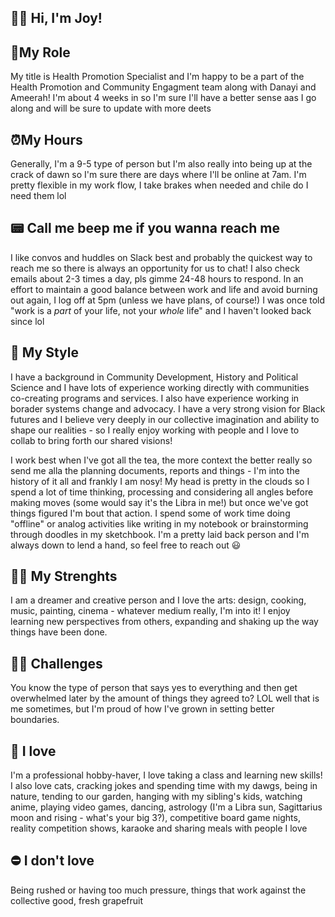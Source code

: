 ## 👋:cowboy_hat_face: Hi, I'm Joy!
## 🌱<b>My Role</b> 
My title is Health Promotion Specialist and I'm happy to be a part of the Health Promotion and Community Engagment team along with Danayi and Ameerah!
I'm about 4 weeks in so I'm sure I'll have a better sense aas I go along and will be sure to update with more deets

## :alarm_clock:My Hours 
Generally, I'm a 9-5 type of person but I'm also really into being up at the crack of dawn so I'm sure there are days where I'll be online at 7am. 
I'm pretty flexible in my work flow, I take brakes when needed and chile do I need them lol

## 📟 Call me beep me if you wanna reach me 
I like convos and huddles on Slack best and probably the quickest way to reach me so there is always an opportunity for us to chat!
 I also check emails about 2-3 times a day, pls gimme 24-48 hours to respond.
In an effort to maintain a good balance between work and life and avoid burning out again, I log off at 5pm (unless we have plans, of course!)
I was once told "work is a <i> part </i> of your life, not your <i> whole </i> life" and I haven't looked back since lol

## 🎨 My Style
I have a background in Community Development, History and Political Science and I have lots of experience working directly with communities co-creating programs and 
services. I also have experience working in borader systems change and advocacy.
I have a very strong vision for Black futures and I believe very deeply in our collective imagination and ability to shape our realities - so I really enjoy working
with people and I love to collab to bring forth our shared visions!
 
I work best when I've got all the tea, the more context the better really so send me alla the planning documents, reports and things - I'm into the history of it all and frankly I am nosy! 
My head is pretty in the clouds so I spend a lot of time thinking, processing and considering all angles before making moves (some would say it's the Libra in me!) but once we've got things figured I'm bout that action.
I spend some of work time doing "offline" or analog activities like writing in my notebook or brainstorming through doodles in my sketchbook.
I'm a pretty laid back person and I'm always down to lend a hand, so feel free to reach out 😃

## 🏋️‍♂️ My Strenghts
I am a dreamer and creative person and I love the arts: design, cooking, music, painting, cinema - whatever medium really, I'm into it! 
I enjoy learning new perspectives from others, expanding and shaking up the way things have been done. 

## :supervillain_man: Challenges
You know the type of person that says yes to everything and then get overwhelmed later by the amount of things they agreed to? LOL well that is me sometimes, but I'm proud of how
I've grown in setting better boundaries. 

## :blue_heart: I love
I'm a professional hobby-haver, I love taking a class and learning new skills!
I also love cats, cracking jokes and spending time with my dawgs, being in nature, tending to our garden, hanging with my sibling's kids, watching anime, playing video games, dancing,
astrology (I'm a Libra sun, Sagittarius moon and rising - what's your big 3?), competitive board game nights, reality competition shows, karaoke and sharing meals with people I love

## :no_entry: I don't love 
Being rushed or having too much pressure, things that work against the collective good, fresh grapefruit

<!---
joyyyn/joyyyn is a ✨ special ✨ repository because its `README.md` (this file) appears on your GitHub profile.
You can click the Preview link to take a look at your changes.
--->

